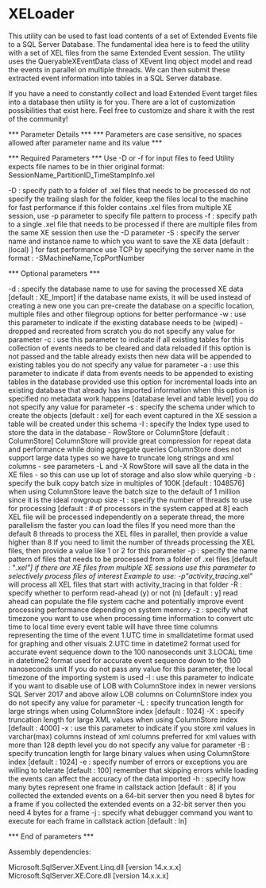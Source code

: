 # XELoader

This utility can be used to fast load contents of a set of Extended Events file to a SQL Server Database.
The fundamental idea here is to feed the utility with a set of XEL files from the same Extended Event session. 
The utility uses the QueryableXEventData class of XEvent linq object model and read the events in parallel on multiple threads.
We can then submit these extracted event information into tables in a SQL Server database.

If you have a need to constantly collect and load Extended Event target files into a database then utility is for you. 
There are a lot of customization possibilities that exist here. Feel free to customize and share it with the rest of the community!

*** Parameter Details ***
*** Parameters are case sensitive, no spaces allowed after parameter name and its value ***

*** Required Parameters ***
    Use -D or -f for input files to feed
    Utility expects file names to be in thier original format: SessionName_PartitionID_TimeStampInfo.xel

-D : specify path to a folder of .xel files that needs to be processed
      do not specify the trailing slash for the folder, keep the files local to the machine for fast performance
      if this folder contains .xel files from multiple XE session, use -p parameter to specify file pattern to process
-f : specify path to a single .xel file that needs to be processed
      if there are multiple files from the same XE session then use the -D parameter
-S : specify the server name and instance name to which you want to save the XE data [default : (local) ]
      for fast performance use TCP by specifying the server name in the format : -SMachineName,TcpPortNumber

*** Optional parameters ***

-d : specify the database name to use for saving the processed XE data [default : XE_Import]
      if the database name exists, it will be used instead of creating a new one
      you can pre-create the database on a specific location, multiple files and other filegroup options for better performance
-w : use this parameter to indicate if the existing database needs to be (wiped) - dropped and recreated from scratch
      you do not specify any value for parameter
-c : use this parameter to indicate if all existing tables for this collection of events needs to be cleared and data reloaded
      if this option is not passed and the table already exists then new data will be appended to existing tables
      you do not specify any value for parameter
-a : use this parameter to indicate if data from events needs to be appended to existing tables in the database provided
      use this option for incremental loads into an existing database that already has imported information
      when this option is specified no metadata work happens [database level and table level]
      you do not specify any value for parameter
-s : specify the schema under which to create the objects [default : xel]
      for each event captured in the XE session a table will be created under this schema
-I : specify the Index type used to store the data in the database - RowStore or ColumnStore [default : ColumnStore]
      ColumnStore will provide great compression for repeat data and performance while doing aggregate queries
      ColumnStore does not support large data types so we have to truncate long strings and xml columns - see parameters -L and -X
      RowStore will save all the data in the XE files - so this can use up lot of storage and also slow while querying
-b : specify the bulk copy batch size in multiples of 100K [default : 1048576]
      when using ColumnStore leave the batch size to the default of 1 million since it is the ideal rowgroup size
-t : specify the number of threads to use for processing [default : # of processors in the system capped at 8]
      each XEL file will be processed independently on a seperate thread, the more parallelism the faster you can load the files
      If you need more than the default 8 threads to process the XEL files in parallel, then provide a value higher than 8
      If you need to limit the number of threads processing the XEL files, then provide a value like 1 or 2 for this parameter
-p : specify the name pattern of files that needs to be processed from a folder of .xel files [default : "*.xel"]
      if there are XE files from multiple XE sessions use this parameter to selectively process files of interest
      Example to use: -p"activity_tracing*.xel" will process all XEL files that start with activity_tracing in that folder
-R : specify whether to perform read-ahead (y) or not (n) [default : y]
      read ahead can populate the file system cache and potentially improve event processing performance depending on system memory
-z : specify what timezone you want to use when processing time information to convert utc time to local time
     every event table will have three time columns representing the time of the event
      1.UTC time in smalldatetime format used for graphing and other visuals
      2.UTC time in datetime2 format used for accurate event sequence down to the 100 nanoseconds unit
      3.LOCAL time in datetime2 format used for accurate event sequence down to the 100 nanoseconds unit
     If you do not pass any value for this parameter, the local timezone of the importing system is used
-l : use this parameter to indicate if you want to disable use of LOB with ColumnStore index in newer versions
      SQL Server 2017 and above allow LOB columns on ColumnStore index
      you do not specify any value for parameter
-L : specify truncation length for large strings when using ColumnStore index [default : 1024]
-X : specify truncation length for large XML values when using ColumnStore index [default : 4000]
-x : use this parameter to indicate if you store xml values in varchar(max) columns instead of xml columns
      preferred for xml values with more than 128 depth level
      you do not specify any value for parameter
-B : specify truncation length for large binary values when using ColumnStore index [default : 1024]
-e : specify number of errors or exceptions you are willing to tolerate [default : 100]
      remember that skipping errors while loading the events can affect the accuracy of the data imported
-h : specify how many bytes represent one frame in callstack action [default : 8]
      if you collected the extended events on a 64-bit server then you need 8 bytes for a frame
      if you collected the extended events on a 32-bit server then you need 4 bytes for a frame
-j : specify what debugger command you want to execute for each frame in callstack action [default : ln]

*** End of parameters ***

Assembly dependencies:

Microsoft.SqlServer.XEvent.Linq.dll [version 14.x.x.x]
Microsoft.SqlServer.XE.Core.dll [version 14.x.x.x]


